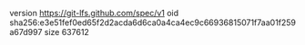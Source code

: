 version https://git-lfs.github.com/spec/v1
oid sha256:e3e51fef0ed65f2d2acda6d6ca0a4ca4ec9c66936815071f7aa01f259a67d997
size 637612
